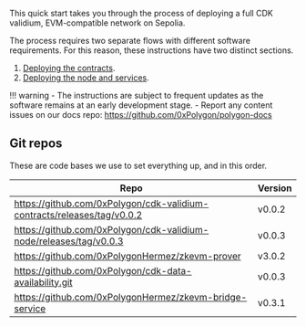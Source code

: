 This quick start takes you through the process of deploying a full CDK validium, EVM-compatible network on Sepolia.

The process requires two separate flows with different software requirements. For this reason, these instructions have two distinct sections.

1. [Deploying the contracts](contracts/prerequisites.md).
2. [Deploying the node and services](node/prerequisites.md).

!!! warning
    - The instructions are subject to frequent updates as the software remains at an early development stage.
    - Report any content issues on our docs repo: https://github.com/0xPolygon/polygon-docs

## Git repos

These are code bases we use to set everything up, and in this order.

| Repo | Version |
| --- | --- |
| https://github.com/0xPolygon/cdk-validium-contracts/releases/tag/v0.0.2 | v0.0.2 |
| https://github.com/0xPolygon/cdk-validium-node/releases/tag/v0.0.3 | v0.0.3 |
| https://github.com/0xPolygonHermez/zkevm-prover | v3.0.2 |
| https://github.com/0xPolygon/cdk-data-availability.git | v0.0.3 |
| https://github.com/0xPolygonHermez/zkevm-bridge-service | v0.3.1 |